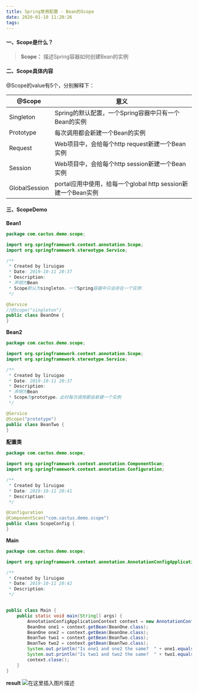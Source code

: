 ```yaml
---
title: Spring常用配置 - Bean的Scope
date: 2020-01-10 11:20:26
tags:
---
```

#### 一、Scope是什么？
>**Scope：** 描述Spring容器如何创建Bean的实例


#### 二、Scope具体内容
@Scope的value有5个，分别解释下：

| @Scope | 意义 |
| --- | --- |
| Singleton | Spring的默认配置，一个Spring容器中只有一个Bean的实例 |
| Prototype | 每次调用都会新建一个Bean的实例 |
| Request | Web项目中，会给每个http request新建一个Bean实例 |
| Session | Web项目中，会给每个http session新建一个Bean实例 |
| GlobalSession | portal应用中使用，给每一个global http session新建一个Bean实例 |


#### 三、ScopeDemo

**Bean1**
```java
package com.cactus.demo.scope;

import org.springframework.context.annotation.Scope;
import org.springframework.stereotype.Service;

/**
 * Created by liruigao
 * Date: 2019-10-11 20:37
 * Description:
 * 声明为Bean
 * Scope默认为singleton，一个Spring容器中只会存在一个实例
 */

@Service
//@Scope("singleton")
public class BeanOne {
}

```

**Bean2**
```java
package com.cactus.demo.scope;

import org.springframework.context.annotation.Scope;
import org.springframework.stereotype.Service;

/**
 * Created by liruigao
 * Date: 2019-10-11 20:37
 * Description:
 * 声明为Bean
 * Scope为prototype，此时每次调用都会新建一个实例
 */

@Service
@Scope("prototype")
public class BeanTwo {
}

```

**配置类**
```java
package com.cactus.demo.scope;

import org.springframework.context.annotation.ComponentScan;
import org.springframework.context.annotation.Configuration;

/**
 * Created by liruigao
 * Date: 2019-10-11 20:41
 * Description:
 */

@Configuration
@ComponentScan("com.cactus.demo.scope")
public class ScopeConfig {
}

```

**Main**
```java
package com.cactus.demo.scope;

import org.springframework.context.annotation.AnnotationConfigApplicationContext;

/**
 * Created by liruigao
 * Date: 2019-10-11 20:42
 * Description:
 */


public class Main {
    public static void main(String[] args) {
        AnnotationConfigApplicationContext context = new AnnotationConfigApplicationContext(ScopeConfig.class);
        BeanOne one1 = context.getBean(BeanOne.class);
        BeanOne one2 = context.getBean(BeanOne.class);
        BeanTwo two1 = context.getBean(BeanTwo.class);
        BeanTwo two2 = context.getBean(BeanTwo.class);
        System.out.println("Is one1 and one2 the same?  " + one1.equals(one2));
        System.out.println("Is two1 and two2 the same?  " + two1.equals(two2));
        context.close();
    }
}

```

**result**
![在这里插入图片描述](https://img-blog.csdnimg.cn/20191015160903428.png?x-oss-process=image/watermark,type_ZmFuZ3poZW5naGVpdGk,shadow_10,text_aHR0cHM6Ly9ibG9nLmNzZG4ubmV0L0NhY3R1c19Mcmc=,size_16,color_FFFFFF,t_70)
